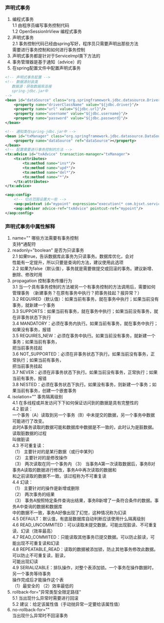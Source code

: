 ### 声明式事务
1. 编程式事务  
1.1 由程序员编写事务控制代码  
1.2 OpenSessionInView 编程式事务  
2. 声明式事务  
2.1 事务控制代码已经由spring写好，程序员只需要声明出那些方法  
需要进行事务控制和如何进行事务控制  
3. 声明式事务都是针对于ServiceImpl类下方法的  
4. 事务管理器是基于通知（advice）的  
5. 在spring配置文件中配置声明式事务  
```xml
<!-- 声明式事务配置 -->
<!-- 数据源封装类
   数据源：获取数据库连接
   spring-jdbc.jar中
-->
<bean id="dataSource" class="org.springframework.jdbc.datasource.DriverManagerDataSource">
    <property name="driverClassName" value="${jdbc.driver}"/>
    <property name="url" value="${jdbc.url}"/>
    <property name="username" value="${jdbc.username}"/>
    <property name="password" value="${jdbc.password}"/>
</bean>

<!-- 通知类在spring-jdbc.jar中 -->
<bean id="txManager" class="org.springframework.jdbc.datasource.DataSourceTransactionManager">
    <property name="dataSource" ref="dataSource"></property>
</bean>
<!-- 配置需要进行事务控制的方法 -->
<tx:advice id="txAdvice" transaction-manager="txManager">
    <tx:attributes>
        <tx:method name="ins*"/>
        <tx:method name="upd*"/>
        <tx:method name="del*"/>
        <tx:method name="*"/>
    </tx:attributes>
</tx:advice>

<aop:config>
    <!-- 切点范围设置大一些 -->
    <aop:pointcut id="mypoint" expression="execution(* com.bjsxt.service.impl.*.*(..))"/>
    <aop:advisor advice-ref="txAdvice" pointcut-ref="mypoint"/>
</aop:config>
```

### 声明式事务中属性解释
1. name="" 哪些方法需要有事务控制  
支持*通配符  
2. readonly="boolean" 是否为只读事务  
2.1 如果true，告诉数据库此事务为只读事务。数据库优化，会对  
性能有一定提升，所以只要是查询的方法，建议使用此选项  
2.2 如果为false（默认值），事务就是需要做提交或回滚的事务。建议新增、删除、修改时用  
3. propagation 控制事务传播行为  
3.1 当一个具有事务控制的方法被另一个有事务控制的方法调用后，需要如何管理事务
（新建事务？在原有事务中执行？把事务挂起？报异常？）  
3.2 REQUIRED（默认值）：如果当前有事务，就在事务中执行；如果当前没有事务，就新建一个事务  
3.3 SUPPORTS：如果当前有事务，就在事务中执行；如果当前没有事务，就在非事务状态下执行  
3.4 MANDATORY：必须在事务内执行。如果当前有事务，就在事务中执行；如果没有事务，报错  
3.5 REQUIRES_NEW：必须在事务中执行。如果当前没有事务，就新建一个事务；如果当前有事务，  
把当前事务挂起  
3.6 NOT_SUPPORTED：必须在非事务状态下执行。如果当前没有事务，正常执行；如果当前有事务，  
把当前事务挂起  
3.7 NEVER：必须在非事务状态下执行。如果当前没有事务，正常执行；如果当前有事务，报错  
3.8 NESTED：必须在事务状态下执行。如果没有事务，则新建一个事务；如果当前有事务，创建一个嵌套事务
4. isolation="" 事务隔离级别  
4.1 在多线程或并发访问下下如何保证访问到的数据是具有完整性的  
4.2 脏读：  
一个事务（A）读取到另一个事务（B）中未提交的数据，另一个事务中数据可能进行了改变。  
此时A事务读取的数据可能和数据库中数据是不一致的，此时认为是脏数据。读取脏数据的过程  
叫做脏读  
4.3 不可重复读：  
（1） 主要针对的是某行数据（或行中某列）  
（2） 主要针对的是修改操作  
（3） 两次读取在同一个事务内
（3） 当事务A第一次读取数据后，事务B对事务A读取的数据进行修改，事务A中再次读取的数据和  
和之前读取的数据不一致。该过程称为不可重复读  
4.4 幻读：  
（1） 主要针对的操作是新增或删除  
（2） 两次事务的结果  
（3） 事务A按照特定条件查询出结果，事务B新增了一条符合条件的数据。事务A中查询的数据和数据库  
中的数据不一致，事务A好像出现了幻觉，这种情况称为幻读  
4.5 DEFAULT：默认值，有底层数据库自动判断应该使用什么隔离级别  
4.6 READ_UNCOMMITED：可以读取未提交数据，可能出现脏读、不可重复读、幻读（效率最高）  
4.7 READ_COMMITED：只能读取其他事务已提交数据。可以防止脏读，可能出现不可重复读和幻读  
4.8 REPEATABLE_READ：读取的数据被添加锁，防止其他事务修改此数据。可以防止不可重复读，脏读，  
可能出现幻读  
4.9 SERIALIZABLE：排队操作，对整个表添加锁。一个事务在操作数据时，另一个事务等待事务  
操作完成后才能操作这个表  
（1）最安全的 （2）效率最低的  
5. rollback-for="异常类型全限定路径"  
5.1 当出现什么异常时需要进行回滚  
5.2 建议：给定该属性值（手动抛异常一定要给该属性值）  
6. no-rollback-for=""  
当出现什么异常时不回滚事务

